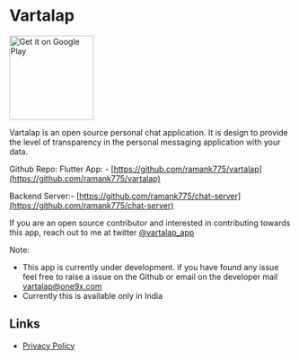 <link rel="shortcut icon" type="image/x-icon" href="favicon.ico">

# Vartalap
<a href='https://play.google.com/store/apps/details?id=com.one9x.vartalap'><img alt='Get it on Google Play' src='https://play.google.com/intl/en_us/badges/static/images/badges/en_badge_web_generic.png' width="150" /></a>

Vartalap is an open source personal chat application. It is design to provide the level of transparency in the personal messaging application with your data.

Github Repo:
Flutter App: - [https://github.com/ramank775/vartalap](https://github.com/ramank775/vartalap)

Backend Server:- [https://github.com/ramank775/chat-server](https://github.com/ramank775/chat-server)

If you are an open source contributor and interested in contributing towards this app, reach out to me at twitter [@vartalap_app](https://twitter.com/vartalap_app)

Note:
- This app is currently under development. if you have found any issue feel free to raise a issue on the Github or email on the developer mail [vartalap@one9x.com](mailto:vartalap@one9x.com)
- Currently this is available only in India


## Links
- [Privacy Policy](https://vartalap.one9x.com/privacy-policy)
